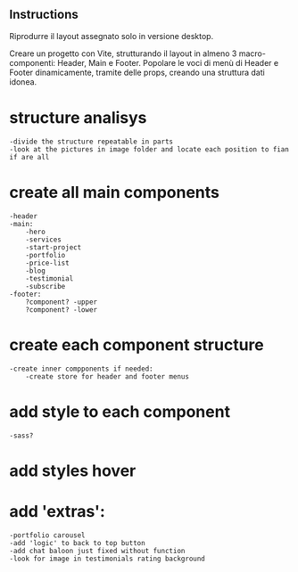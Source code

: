 ## Instructions

Riprodurre il layout assegnato solo in versione desktop.

Creare un progetto con Vite, strutturando il layout in almeno 3 macro-componenti: Header,
Main e Footer. Popolare le voci di menù di Header e Footer dinamicamente, tramite delle
props, creando una struttura dati idonea.

# structure analisys
    -divide the structure repeatable in parts
    -look at the pictures in image folder and locate each position to fian if are all

# create all main components
    -header
    -main:
        -hero
        -services
        -start-project
        -portfolio
        -price-list
        -blog
        -testimonial
        -subscribe
    -footer:
        ?component? -upper
        ?component? -lower

# create each component structure
    -create inner compponents if needed:
        -create store for header and footer menus

# add style to each component
    -sass?
# add styles hover

# add 'extras':
    -portfolio carousel
    -add 'logic' to back to top button
    -add chat baloon just fixed without function
    -look for image in testimonials rating background